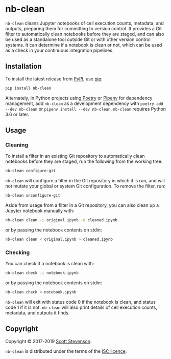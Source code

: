 # nb-clean

`nb-clean` cleans Jupyter notebooks of cell execution counts, metadata, and
outputs, preparing them for committing to version control. It provides a Git
filter to automatically clean notebooks before they are staged, and can also be
used as a standalone tool outside Git or with other version control systems. It
can determine if a notebook is clean or not, which can be used as a check in
your continuous integration pipelines.

## Installation

To install the latest release from [PyPI], use [pip]:

```bash
pip install nb-clean
```

Alternately, in Python projects using [Poetry] or [Pipenv] for dependency
management, add `nb-clean` as a development dependency with
`poetry add --dev nb-clean` or `pipenv install --dev nb-clean`. `nb-clean`
requires Python 3.6 or later.

## Usage

### Cleaning

To install a filter in an existing Git repository to automatically clean
notebooks before they are staged, run the following from the working tree:

```bash
nb-clean configure-git
```

`nb-clean` will configure a filter in the Git repository in which it is run, and
will not mutate your global or system Git configuration. To remove the filter,
run:

```bash
nb-clean unconfigure-git
```

Aside from usage from a filter in a Git repository, you can also clean up a
Jupyter notebook manually with:

```bash
nb-clean clean -i original.ipynb -o cleaned.ipynb
```

or by passing the notebook contents on stdin:

```bash
nb-clean clean < original.ipynb > cleaned.ipynb
```

### Checking

You can check if a notebook is clean with:

```bash
nb-clean check -i notebook.ipynb
```

or by passing the notebook contents on stdin:

```bash
nb-clean check < notebook.ipynb
```

`nb-clean` will exit with status code 0 if the notebook is clean, and status
code 1 if it is not. `nb-clean` will also print details of cell execution
counts, metadata, and outputs it finds.

## Copyright

Copyright © 2017-2019 [Scott Stevenson].

`nb-clean` is distributed under the terms of the [ISC licence].

[isc licence]: https://opensource.org/licenses/ISC
[pip]: https://pip.pypa.io/en/stable/
[pipenv]: https://pipenv.readthedocs.io/en/latest/
[poetry]: https://poetry.eustace.io/
[pypi]: https://pypi.org/project/nb-clean/
[scott stevenson]: https://scott.stevenson.io
